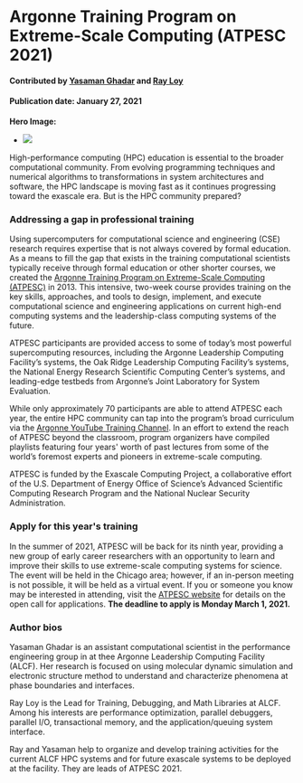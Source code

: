 # Argonne Training Program on Extreme-Scale Computing (ATPESC 2021)

#### Contributed by [Yasaman Ghadar](https://github.com/yghadar) and [Ray Loy](https://github.com/rloy)

#### Publication date: January 27, 2021

**Hero Image:**
 
- <img src='https://github.com/betterscientificsoftware/images/raw/master/Blog_0121_ATPESC.jpg'>

High-performance computing (HPC) education is essential to the broader computational community. From evolving programming techniques and numerical algorithms to transformations in system architectures and software, the HPC landscape is moving fast as it continues progressing toward the exascale era. But is the HPC community prepared?

### Addressing a gap in professional training
Using supercomputers for computational science and engineering (CSE) research requires expertise that is not always covered by formal education. As a means to fill the gap that exists in the training computational scientists typically receive through formal education or other shorter courses, we created the [Argonne Training Program on Extreme-Scale Computing (ATPESC)](https://extremecomputingtraining.anl.gov) in 2013. This intensive, two-week course provides training on the key skills, approaches, and tools to design, implement, and execute computational science and engineering applications on current high-end computing systems and the leadership-class computing systems of the future. 

ATPESC participants are provided access to some of today’s most powerful supercomputing resources, including the Argonne Leadership Computing Facility’s systems, the Oak Ridge Leadership Computing Facility’s systems, the National Energy Research Scientific Computing Center’s systems, and leading-edge testbeds from Argonne’s Joint Laboratory for System Evaluation.

While only approximately 70 participants are able to attend ATPESC each year, the entire HPC community can tap into the program’s broad curriculum via the [Argonne YouTube Training Channel](http://extremecomputingtraining.anl.gov/agenda-2020). In an effort to extend the reach of ATPESC beyond the classroom, program organizers have compiled playlists featuring four years' worth of past lectures from some of the world’s foremost experts and pioneers in extreme-scale computing. 

ATPESC is funded by the Exascale Computing Project, a collaborative effort of the U.S. Department of Energy Office of Science’s Advanced Scientific Computing Research Program and the National Nuclear Security Administration.

### Apply for this year's training
In the summer of 2021, ATPESC will be back for its ninth year, providing a new group of early career researchers with an opportunity to learn and improve their skills to use extreme-scale computing systems for science. The event will be held in the Chicago area; however, if an in-person meeting is not possible, it will be held as a virtual event.  If you or someone you know may be interested in attending, visit the [ATPESC website](https://extremecomputingtraining.anl.gov) for details on the open call for applications. **The deadline to apply is Monday March 1, 2021.**

### Author bios
Yasaman Ghadar is an assistant computational scientist in the performance engineering group in at thee Argonne Leadership Computing Facility (ALCF). Her research is focused on using molecular dynamic simulation and electronic structure method to understand and characterize phenomena at phase boundaries and interfaces. 

Ray Loy is the Lead for Training, Debugging, and Math Libraries at ALCF. Among his interests are performance optimization, parallel debuggers, parallel I/O, transactional memory, and the application/queuing system interface.  

Ray and Yasaman help to organize and develop training activities for the current ALCF HPC systems and for future exascale systems to be deployed at the facility.  They are leads of ATPESC 2021.


<!---
Publish: preview
RSS update: 2021-01-27
Categories: performance
Topics: high-performance computing (HPC), performance at leadership computing facilities
Tags: bssw-blog-article
Level: 2
Prerequisites: default
Aggregate: none
--->
